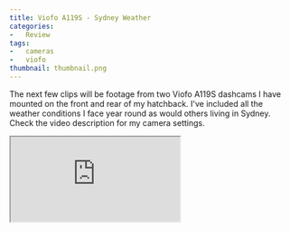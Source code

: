 ```yaml
---
title: Viofo A119S - Sydney Weather
categories:
-   Review
tags:
-   cameras
-   viofo
thumbnail: thumbnail.png
---
```


The next few clips will be footage from two Viofo A119S dashcams I have mounted on the front and rear of my hatchback. I've included all the weather conditions I face year round as would others living in Sydney. Check the video description for my camera settings.

<!-- more -->

<div class="iframe iframe-16x9"><iframe src="https://www.youtube.com/embed/vXF1ac_rL2Q" allowfullscreen></iframe></div>
